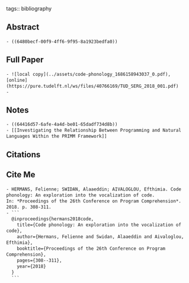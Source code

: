 tags:: bibliography

## Abstract
	- ((6480becf-00f9-4ff6-9f95-8a1923bedfa0))
## Full Paper
	- ![local copy](../assets/code-phonology_1686158943037_0.pdf), [online](https://pure.tudelft.nl/ws/files/40766169/TUD_SERG_2018_001.pdf)
	-
## Notes
	- ((64416d57-6afe-4a4d-be01-65dadf734d8b))
	- [[Investigating the Relationship Between Programming and Natural Languages Within the PRIMM Framework]]
## Citations
## Cite Me
	- HERMANS, Felienne; SWIDAN, Alaaeddin; AIVALOGLOU, Efthimia. Code phonology: An exploration into the vocalization of code. In: *Proceedings of the 26th Conference on Program Comprehension*. 2018. p. 308-311.
	- ```
	  @inproceedings{hermans2018code,
	    title={Code phonology: An exploration into the vocalization of code},
	    author={Hermans, Felienne and Swidan, Alaaeddin and Aivaloglou, Efthimia},
	    booktitle={Proceedings of the 26th Conference on Program Comprehension},
	    pages={308--311},
	    year={2018}
	  }
	  ```